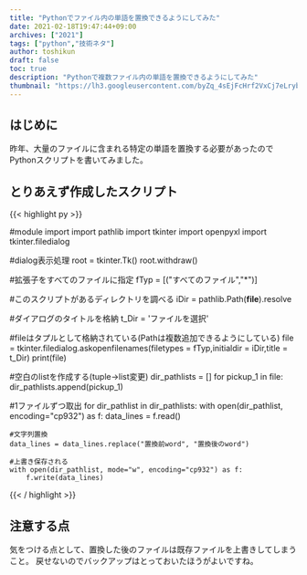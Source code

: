 ```yaml
---
title: "Pythonでファイル内の単語を置換できるようにしてみた"
date: 2021-02-18T19:47:44+09:00
archives: ["2021"]
tags: ["python","技術ネタ"]
author: toshikun
draft: false
toc: true
description: "Pythonで複数ファイル内の単語を置換できるようにしてみた"
thumbnail: "https://lh3.googleusercontent.com/byZq_4sEjFcHrf2VxCj7eLryb8WAOQjuuXRKxP8MfSYjwUFu_mMaR3XcPBNM2EMmWnRUBFMV61Ip-QEUxVeMHImwlbfVEbDdQCXDuYwS0vXf9MAEb_BDJ7ieOQIH24xekW4gr7k_0w=w1000"
---
```


## はじめに

昨年、大量のファイルに含まれる特定の単語を置換する必要があったのでPythonスクリプトを書いてみました。


## とりあえず作成したスクリプト

{{< highlight py >}}

#module import
import pathlib
import tkinter
import openpyxl
import tkinter.filedialog

#dialog表示処理
root = tkinter.Tk()
root.withdraw()

#拡張子をすべてのファイルに指定
fTyp = [("すべてのファイル","*")]

#このスクリプトがあるディレクトリを調べる
iDir = pathlib.Path(__file__).resolve

#ダイアログのタイトルを格納
t_Dir = 'ファイルを選択'

#fileはタプルとして格納されている(Pathは複数追加できるようにしている)
file = tkinter.filedialog.askopenfilenames(filetypes = fTyp,initialdir = iDir,title = t_Dir)
print(file)

#空白のlistを作成する(tuple→list変更)
dir_pathlists = []
for pickup_1 in file:
    dir_pathlists.append(pickup_1)

#1ファイルずつ取出
for dir_pathlist in dir_pathlists:
    with open(dir_pathlist, encoding="cp932") as f:
        data_lines = f.read()

    #文字列置換
    data_lines = data_lines.replace("置換前word", "置換後のword")

    #上書き保存される
    with open(dir_pathlist, mode="w", encoding="cp932") as f:
        f.write(data_lines)
{{< / highlight >}}


## 注意する点

気をつける点として、置換した後のファイルは既存ファイルを上書きしてしまうこと。
戻せないのでバックアップはとっておいたほうがよいですね。